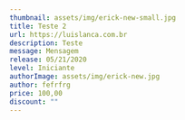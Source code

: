 ```yaml
---
thumbnail: assets/img/erick-new-small.jpg
title: Teste 2
url: https://luislanca.com.br
description: Teste
message: Mensagem
release: 05/21/2020
level: Iniciante
authorImage: assets/img/erick-new.jpg
author: fefrfrg
price: 100,00
discount: ""
---
```

